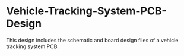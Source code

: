 # Vehicle-Tracking-System-PCB-Design
This design includes the schematic and board design files of a vehicle tracking system PCB.
